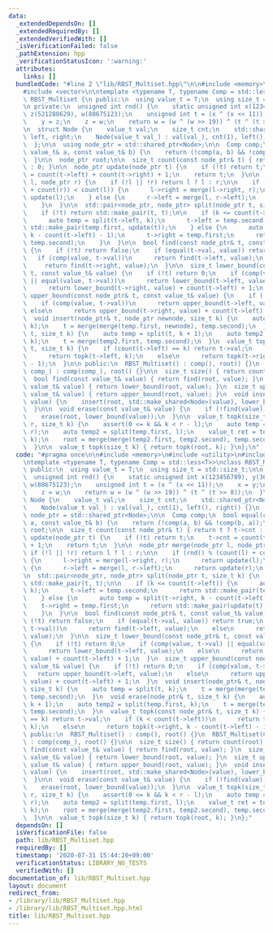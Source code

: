 ```yaml
---
data:
  _extendedDependsOn: []
  _extendedRequiredBy: []
  _extendedVerifiedWith: []
  _isVerificationFailed: false
  _pathExtension: hpp
  _verificationStatusIcon: ':warning:'
  attributes:
    links: []
  bundledCode: "#line 2 \"lib/RBST_Multiset.hpp\"\n\n#include <memory>\n#include <utility>\n\
    #include <vector>\n\ntemplate <typename T, typename Comp = std::less<T>>\nclass\
    \ RBST_Multiset {\n public:\n  using value_t = T;\n  using size_t = std::size_t;\n\
    \n private:\n  unsigned int rnd() {\n    static unsigned int x(123456789), y(362436069),\
    \ z(521288629), w(88675123);\n    unsigned int t = (x ^ (x << 11));\n    x = y;\n\
    \    y = z;\n    z = w;\n    return w = (w ^ (w >> 19)) ^ (t ^ (t >> 8));\n  }\n\
    \n  struct Node {\n    value_t val;\n    size_t cnt;\n    std::shared_ptr<Node>\
    \ left, right;\n    Node(value_t val_) : val(val_), cnt(1), left(), right() {}\n\
    \  };\n\n  using node_ptr = std::shared_ptr<Node>;\n\n  Comp comp;\n  bool equal(const\
    \ value_t& a, const value_t& b) {\n    return (!comp(a, b) && !comp(b, a));\n\
    \  }\n\n  node_ptr root;\n\n  size_t count(const node_ptr& t) { return t ? t->cnt\
    \ : 0; }\n\n  node_ptr update(node_ptr t) {\n    if (!t) return t;\n    t->cnt\
    \ = count(t->left) + count(t->right) + 1;\n    return t;\n  }\n\n  node_ptr merge(node_ptr\
    \ l, node_ptr r) {\n    if (!l || !r) return l ? l : r;\n\n    if (rnd() % (count(l)\
    \ + count(r)) < count(l)) {\n      l->right = merge(l->right, r);\n      return\
    \ update(l);\n    } else {\n      r->left = merge(l, r->left);\n      return update(r);\n\
    \    }\n  }\n\n  std::pair<node_ptr, node_ptr> split(node_ptr t, size_t k) {\n\
    \    if (!t) return std::make_pair(t, t);\n\n    if (k <= count(t->left)) {\n\
    \      auto temp = split(t->left, k);\n      t->left = temp.second;\n      return\
    \ std::make_pair(temp.first, update(t));\n    } else {\n      auto temp = split(t->right,\
    \ k - count(t->left) - 1);\n      t->right = temp.first;\n      return std::make_pair(update(t),\
    \ temp.second);\n    }\n  }\n\n  bool find(const node_ptr& t, const value_t& value)\
    \ {\n    if (!t) return false;\n    if (equal(t->val, value)) return true;\n \
    \   if (comp(value, t->val))\n      return find(t->left, value);\n    else\n \
    \     return find(t->right, value);\n  }\n\n  size_t lower_bound(const node_ptr&\
    \ t, const value_t& value) {\n    if (!t) return 0;\n    if (comp(value, t->val)\
    \ || equal(value, t->val))\n      return lower_bound(t->left, value);\n    else\n\
    \      return lower_bound(t->right, value) + count(t->left) + 1;\n  }\n  size_t\
    \ upper_bound(const node_ptr& t, const value_t& value) {\n    if (!t) return 0;\n\
    \    if (comp(value, t->val))\n      return upper_bound(t->left, value);\n   \
    \ else\n      return upper_bound(t->right, value) + count(t->left) + 1;\n  }\n\
    \  void insert(node_ptr& t, node_ptr newnode, size_t k) {\n    auto temp = split(t,\
    \ k);\n    t = merge(merge(temp.first, newnode), temp.second);\n  }\n  void erase(node_ptr&\
    \ t, size_t k) {\n    auto temp = split(t, k + 1);\n    auto temp2 = split(temp.first,\
    \ k);\n    t = merge(temp2.first, temp.second);\n  }\n  value_t topk(const node_ptr&\
    \ t, size_t k) {\n    if (count(t->left) == k) return t->val;\n    if (k < count(t->left))\n\
    \      return topk(t->left, k);\n    else\n      return topk(t->right, k - count(t->left)\
    \ - 1);\n  }\n\n public:\n  RBST_Multiset() : comp(), root() {}\n  RBST_Multiset(Comp\
    \ comp_) : comp(comp_), root() {}\n\n  size_t size() { return count(root); }\n\
    \  bool find(const value_t& value) { return find(root, value); }\n  size_t lower_bound(const\
    \ value_t& value) { return lower_bound(root, value); }\n  size_t upper_bound(const\
    \ value_t& value) { return upper_bound(root, value); }\n  void insert(const value_t&\
    \ value) {\n    insert(root, std::make_shared<Node>(value), lower_bound(value));\n\
    \  }\n\n  void erase(const value_t& value) {\n    if (!find(value)) return;\n\
    \    erase(root, lower_bound(value));\n  }\n\n  value_t topk(size_t l, size_t\
    \ r, size_t k) {\n    assert(0 <= k && k < r - l);\n    auto temp = split(root,\
    \ r);\n    auto temp2 = split(temp.first, l);\n    value_t ret = topk(temp2.second,\
    \ k);\n    root = merge(merge(temp2.first, temp2.second), temp.second);\n    return\n\
    \  }\n\n  value_t topk(size_t k) { return topk(root, k); }\n};\n"
  code: "#pragma once\n\n#include <memory>\n#include <utility>\n#include <vector>\n\
    \ntemplate <typename T, typename Comp = std::less<T>>\nclass RBST_Multiset {\n\
    \ public:\n  using value_t = T;\n  using size_t = std::size_t;\n\n private:\n\
    \  unsigned int rnd() {\n    static unsigned int x(123456789), y(362436069), z(521288629),\
    \ w(88675123);\n    unsigned int t = (x ^ (x << 11));\n    x = y;\n    y = z;\n\
    \    z = w;\n    return w = (w ^ (w >> 19)) ^ (t ^ (t >> 8));\n  }\n\n  struct\
    \ Node {\n    value_t val;\n    size_t cnt;\n    std::shared_ptr<Node> left, right;\n\
    \    Node(value_t val_) : val(val_), cnt(1), left(), right() {}\n  };\n\n  using\
    \ node_ptr = std::shared_ptr<Node>;\n\n  Comp comp;\n  bool equal(const value_t&\
    \ a, const value_t& b) {\n    return (!comp(a, b) && !comp(b, a));\n  }\n\n  node_ptr\
    \ root;\n\n  size_t count(const node_ptr& t) { return t ? t->cnt : 0; }\n\n  node_ptr\
    \ update(node_ptr t) {\n    if (!t) return t;\n    t->cnt = count(t->left) + count(t->right)\
    \ + 1;\n    return t;\n  }\n\n  node_ptr merge(node_ptr l, node_ptr r) {\n   \
    \ if (!l || !r) return l ? l : r;\n\n    if (rnd() % (count(l) + count(r)) < count(l))\
    \ {\n      l->right = merge(l->right, r);\n      return update(l);\n    } else\
    \ {\n      r->left = merge(l, r->left);\n      return update(r);\n    }\n  }\n\
    \n  std::pair<node_ptr, node_ptr> split(node_ptr t, size_t k) {\n    if (!t) return\
    \ std::make_pair(t, t);\n\n    if (k <= count(t->left)) {\n      auto temp = split(t->left,\
    \ k);\n      t->left = temp.second;\n      return std::make_pair(temp.first, update(t));\n\
    \    } else {\n      auto temp = split(t->right, k - count(t->left) - 1);\n  \
    \    t->right = temp.first;\n      return std::make_pair(update(t), temp.second);\n\
    \    }\n  }\n\n  bool find(const node_ptr& t, const value_t& value) {\n    if\
    \ (!t) return false;\n    if (equal(t->val, value)) return true;\n    if (comp(value,\
    \ t->val))\n      return find(t->left, value);\n    else\n      return find(t->right,\
    \ value);\n  }\n\n  size_t lower_bound(const node_ptr& t, const value_t& value)\
    \ {\n    if (!t) return 0;\n    if (comp(value, t->val) || equal(value, t->val))\n\
    \      return lower_bound(t->left, value);\n    else\n      return lower_bound(t->right,\
    \ value) + count(t->left) + 1;\n  }\n  size_t upper_bound(const node_ptr& t, const\
    \ value_t& value) {\n    if (!t) return 0;\n    if (comp(value, t->val))\n   \
    \   return upper_bound(t->left, value);\n    else\n      return upper_bound(t->right,\
    \ value) + count(t->left) + 1;\n  }\n  void insert(node_ptr& t, node_ptr newnode,\
    \ size_t k) {\n    auto temp = split(t, k);\n    t = merge(merge(temp.first, newnode),\
    \ temp.second);\n  }\n  void erase(node_ptr& t, size_t k) {\n    auto temp = split(t,\
    \ k + 1);\n    auto temp2 = split(temp.first, k);\n    t = merge(temp2.first,\
    \ temp.second);\n  }\n  value_t topk(const node_ptr& t, size_t k) {\n    if (count(t->left)\
    \ == k) return t->val;\n    if (k < count(t->left))\n      return topk(t->left,\
    \ k);\n    else\n      return topk(t->right, k - count(t->left) - 1);\n  }\n\n\
    \ public:\n  RBST_Multiset() : comp(), root() {}\n  RBST_Multiset(Comp comp_)\
    \ : comp(comp_), root() {}\n\n  size_t size() { return count(root); }\n  bool\
    \ find(const value_t& value) { return find(root, value); }\n  size_t lower_bound(const\
    \ value_t& value) { return lower_bound(root, value); }\n  size_t upper_bound(const\
    \ value_t& value) { return upper_bound(root, value); }\n  void insert(const value_t&\
    \ value) {\n    insert(root, std::make_shared<Node>(value), lower_bound(value));\n\
    \  }\n\n  void erase(const value_t& value) {\n    if (!find(value)) return;\n\
    \    erase(root, lower_bound(value));\n  }\n\n  value_t topk(size_t l, size_t\
    \ r, size_t k) {\n    assert(0 <= k && k < r - l);\n    auto temp = split(root,\
    \ r);\n    auto temp2 = split(temp.first, l);\n    value_t ret = topk(temp2.second,\
    \ k);\n    root = merge(merge(temp2.first, temp2.second), temp.second);\n    return\n\
    \  }\n\n  value_t topk(size_t k) { return topk(root, k); }\n};"
  dependsOn: []
  isVerificationFile: false
  path: lib/RBST_Multiset.hpp
  requiredBy: []
  timestamp: '2020-07-31 15:44:20+09:00'
  verificationStatus: LIBRARY_NO_TESTS
  verifiedWith: []
documentation_of: lib/RBST_Multiset.hpp
layout: document
redirect_from:
- /library/lib/RBST_Multiset.hpp
- /library/lib/RBST_Multiset.hpp.html
title: lib/RBST_Multiset.hpp
---
```

